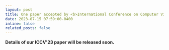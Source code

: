```yaml
---
layout: post
title: One paper accepted by <b>International Conference on Computer Vision</b> 2023 (<b>ICCV 2023</b>)! (Acceptance rates&#58; 26.15&#37;, 2160&#47;8260)
date: 2023-07-15 07:59:00-0400
inline: false
related_posts: false
---
```


<b> Details of our ICCV'23 paper will be released soon. </b>
